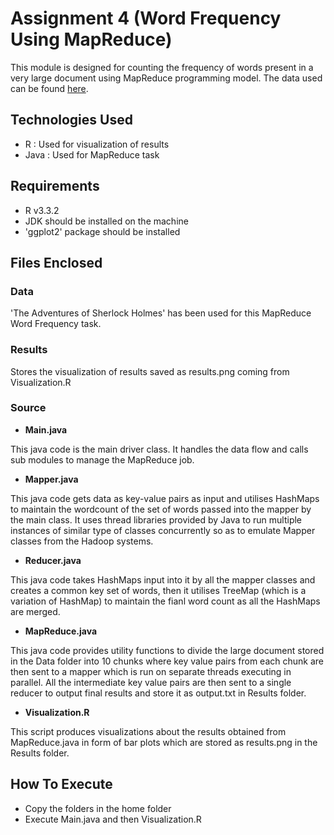 # Assignment 4 (Word Frequency Using MapReduce)

This module is designed for counting the frequency of words present in a very large document using
MapReduce programming model. The data used can be found [here](http://www.gutenberg.org/ebooks/1661).

## Technologies Used

- R    : Used for visualization of results
- Java : Used for MapReduce task

## Requirements

- R v3.3.2
- JDK should be installed on the machine
- 'ggplot2' package should be installed 

## Files Enclosed

### Data

'The Adventures of Sherlock Holmes' has been used for this MapReduce Word Frequency task.

### Results

Stores the visualization of results saved as results.png coming from Visualization.R

### Source

- **Main.java**

This java code is the main driver class. It handles the data flow and calls sub modules to manage the MapReduce job.

- **Mapper.java**

This java code gets data as key-value pairs as input and utilises HashMaps to maintain the wordcount of the set of 
words passed into the mapper by the main class. It uses thread libraries provided by Java to run multiple instances
of similar type of classes concurrently so as to emulate Mapper classes from the Hadoop systems.

- **Reducer.java**

This java code takes HashMaps input into it by all the mapper classes and creates a common key set of words, then it 
utilises TreeMap (which is a variation of HashMap) to maintain the fianl word count as all the HashMaps are merged.

- **MapReduce.java**

This java code provides utility functions to divide the large document stored in the Data folder into 10 chunks 
where key value pairs from each chunk are then sent to a mapper which is run on separate threads executing in 
parallel. All the intermediate key value pairs are then sent to a single reducer to output final results and 
store it as output.txt in Results folder.

- **Visualization.R**

This script produces visualizations about the results obtained from MapReduce.java in form of bar plots which are
stored as results.png in the Results folder.

## How To Execute

- Copy the folders in the home folder
- Execute Main.java and then Visualization.R

